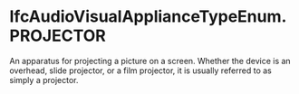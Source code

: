 IfcAudioVisualApplianceTypeEnum.PROJECTOR
=========================================
An apparatus for projecting a picture on a screen. Whether the device is an
overhead, slide projector, or a film projector, it is usually referred to as
simply a projector.


